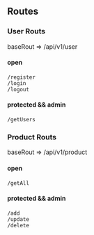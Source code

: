 ## Routes

### User Routs

baseRout => /api/v1/user

#### open

    /register
    /login
    /logout

#### protected && admin

    /getUsers

### Product Routs

baseRout => /api/v1/product

#### open

    /getAll

#### protected && admin

    /add
    /update
    /delete
